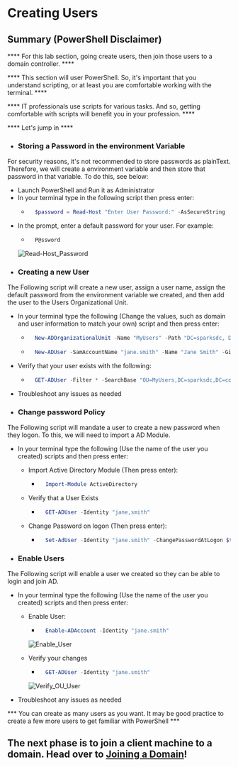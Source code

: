 # Creating Users

## Summary (PowerShell Disclaimer)

**** For this lab section, going create users, then join those users to a domain controller. ****

**** This section will user PowerShell. So, it's important that you understand scripting, or at least you are comfortable working with the terminal. ****

**** IT professionals use scripts for various tasks. And so, getting comfortable with scripts will benefit you in your profession. ****

**** Let's jump in ****



* ### Storing a Password in the environment Variable
For security reasons, it's not recommended to store passwords as plainText.
Therefore, we will create a environment variable and then store that password in that variable. To do this, see below:

- Launch PowerShell and Run it as Administrator
- In your terminal type in the following script then press enter:
    - ```powershell
        $password = Read-Host "Enter User Password:" -AsSecureString
- In the prompt, enter a default password for your user. For example:
    - ```powershell
        P@ssword


    ![Read-Host_Password](https://github.com/user-attachments/assets/364258d9-989c-4d3d-bf34-442b0a8d8ac4)


* ### Creating a new User
The Following script will create a new user, assign a user name, assign the default password from the environment variable we created, and then add the user to the Users Organizational Unit.

- In your terminal type the following (Change the values, such as domain and user information to match your own) script and then press enter:


    - ```powershell
        New-ADOrganizationalUnit -Name "MyUsers" -Path "DC=sparksdc, DC=com"


    - ```powershell
        New-ADUser -SamAccountName "jane.smith" -Name "Jane Smith" -GivenName "Jane" -Surname "Smith" -UserPrincipalName "jane.smith@sparksdc.com" -AccountPassword $password -Path "OU=MyUsers,DC=sparksdc,DC=com"

- Verify that your user exists with the following:

    - ```powershell
        GET-ADUser -Filter * -SearchBase "OU=MyUsers,DC=sparksdc,DC=com"


- Troubleshoot any issues as needed

* ### Change password Policy
The Following script will mandate a user to create a new password when they logon. To this, we will need to import a AD Module. 

- In your terminal type the following (Use the name of the user you created) scripts and then press enter:

    - Import Active Directory Module (Then press enter):
        - ```powershell
            Import-Module ActiveDirectory

    - Verify that a User Exists
        - ````powershell
            GET-ADUser -Identity "jane,smith"

    - Change Password on logon (Then press enter):
        - ```powershell
            Set-AdUser -Identity "jane.smith" -ChangePasswordAtLogon $true


* ### Enable Users
The Following script will enable a user we created so they can be able to login and join AD. 

- In your terminal type the following (Use the name of the user you created) scripts and then press enter:

    - Enable User:
        - ```powershell
            Enable-ADAccount -Identity "jane.smith"


        ![Enable_User](https://github.com/user-attachments/assets/114777c9-a4be-412e-aaec-e73d75edffc1)


    - Verify your changes
        - ```powershell
            GET-ADUser -Identity "jane.smith"

        ![Verify_OU_User](https://github.com/user-attachments/assets/6d4d9b10-47c5-43fa-885d-4ef7ccd58ae1)


- Troubleshoot any issues as needed

*** You can create as many users as you want. It may be good practice to create a few more users to get familiar with PowerShell ***

## The next phase is to join a client machine to a domain. Head over to <a href="https://github.com/KwaneleKhumalo/active_directory/blob/master/join_domain/join.md" target="_blank">Joining a Domain</a>!

